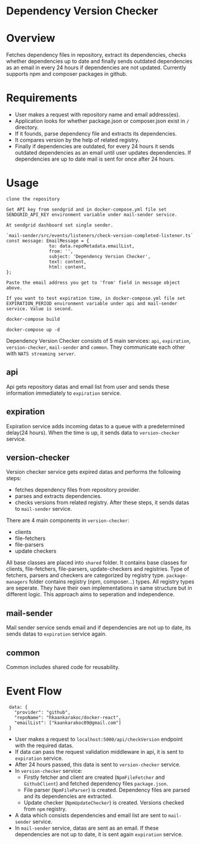 # Dependency Version Checker

# Overview

Fetches dependency files in repository, extract its dependencies, checks whether dependencies up to date and finally sends outdated dependencies as an email in every 24 hours if dependencies are not updated. Currently supports npm and composer packages in github.

# Requirements

- User makes a request with repository name and email address(es).
- Application looks for whether package.json or composer.json exist in `/` directory.
- If it founds, parse dependency file and extracts its dependencies.
- It compares version by the help of related registry.
- Finally if dependencies are outdated, for every 24 hours it sends outdated dependencies as an email until user updates dependencies. If dependencies are up to date mail is sent for once after 24 hours.


# Usage

```
clone the repository

Get API key from sendgrid and in docker-compose.yml file set SENDGRID_API_KEY environment variable under mail-sender service.

At sendgrid dashboard set single sender.

`mail-sender/src/events/listeners/check-version-completed-listener.ts`
const message: EmailMessage = {
                to: data.repoMetadata.emailList,
                from: '',
                subject: 'Dependency Version Checker',
                text: content,
                html: content,
};

Paste the email address you get to 'from' field in message object above.

If you want to test expiration time, in docker-compose.yml file set EXPIRATION_PERIOD environment variable under api and mail-sender service. Value is second. 

docker-compose build

docker-compose up -d

```

Dependency Version Checker consists of 5 main services: `api`, `expiration`, `version-checker`, `mail-sender` and `common`. They communicate each other with `NATS streaming server`.

## api
Api gets repository datas and email list from user and sends these information immediately to `expiration` service.

## expiration
Expiration service adds incoming datas to a queue with a predetermined delay(24 hours). When the time is up, it sends data to `version-checker` service.

## version-checker
Version checker service gets expired datas and performs the following steps:
  - fetches dependency files from repository provider.
  - parses and extracts dependencies.
  - checks versions from related registry.
After these steps, it sends datas to `mail-sender` service.

There are 4 main components in `version-checker`:
  - clients
  - file-fetchers
  - file-parsers
  - update checkers

All base classes are placed into `shared` folder. It contains base classes for clients, file-fetchers, file-parsers, update-checkers and registries. Type of fetchers, parsers and checkers are categorized by registry type. `package-managers` folder contains registry (npm, composer...) types. All registry types are seperate. They have their own implementations in same structure but in different logic. This approach aims to seperation and independence.

## mail-sender
Mail sender service sends email and if dependencies are not up to date, its sends datas to `expiration` service again.

## common
Common includes shared code for reusability.

# Event Flow

 ```
  data: {
    "provider": "github",
    "repoName": "hkaankarakoc/docker-react",
    "emailList": ["kaankarakoc09@gmail.com"]
  } 
 ```
 - User makes a request to `localhost:5000/api/checkVersion` endpoint with the required datas.
 - If data can pass the request validation middleware in api, it is sent to `expiration` service.
 - After 24 hours passed, this data is sent to `version-checker` service.
 - In `version-checker` service:
    - Firstly fetcher and client are created (`NpmFileFetcher` and `GithubClient`) and fetched dependency files `package.json`.
    - File parser (`NpmFileParser`) is created. Dependency files are parsed and its dependencies are extracted.
    - Update checker (`NpmUpdateChecker`) is created. Versions checked from `npm` registry.
  - A data which consists dependencies and email list are sent to `mail-sender` service.
  - In `mail-sender` service, datas are sent as an email. If these dependencies are not up to date, it is sent again `expiration` service.
